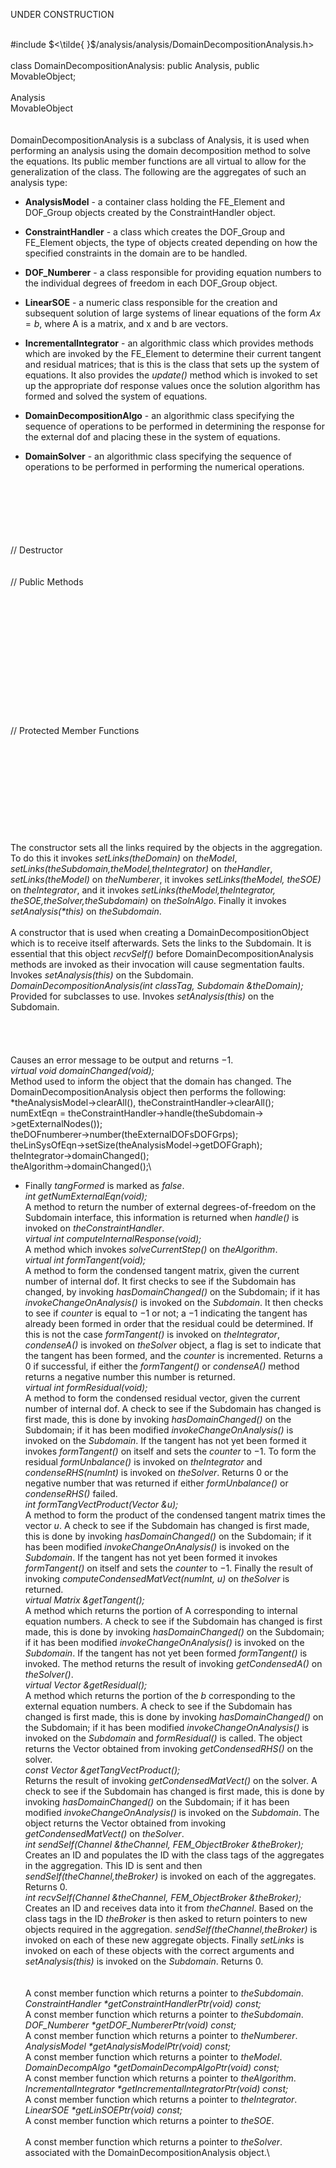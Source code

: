 UNDER CONSTRUCTION

\
\#include $<\tilde{
}$/analysis/analysis/DomainDecompositionAnalysis.h$>$\
\
class DomainDecompositionAnalysis: public Analysis, public
MovableObject;\
\
Analysis\
MovableObject\
\
\
DomainDecompositionAnalysis is a subclass of Analysis, it is used when
performing an analysis using the domain decomposition method to solve
the equations. Its public member functions are all virtual to allow for
the generalization of the class. The following are the aggregates of
such an analysis type:

-   **AnalysisModel** - a container class holding the FE_Element and
    DOF_Group objects created by the ConstraintHandler object.

-   **ConstraintHandler** - a class which creates the DOF_Group and
    FE_Element objects, the type of objects created depending on how the
    specified constraints in the domain are to be handled.

-   **DOF_Numberer** - a class responsible for providing equation
    numbers to the individual degrees of freedom in each DOF_Group
    object.

-   **LinearSOE** - a numeric class responsible for the creation and
    subsequent solution of large systems of linear equations of the form
    $Ax = b$, where A is a matrix, and x and b are vectors.

-   **IncrementalIntegrator** - an algorithmic class which provides
    methods which are invoked by the FE_Element to determine their
    current tangent and residual matrices; that is this is the class
    that sets up the system of equations. It also provides the
    *update()* method which is invoked to set up the appropriate dof
    response values once the solution algorithm has formed and solved
    the system of equations.

-   **DomainDecompositionAlgo** - an algorithmic class specifying the
    sequence of operations to be performed in determining the response
    for the external dof and placing these in the system of equations.

-   **DomainSolver** - an algorithmic class specifying the sequence of
    operations to be performed in performing the numerical operations.

\
\
\
\
\
\
// Destructor\
\
\
// Public Methods\
\
\
\
\
\
\
\
\
\
\
\
\
\
// Protected Member Functions\
\
\
\
\
\
\
\
\
\
\
The constructor sets all the links required by the objects in the
aggregation. To do this it invokes *setLinks(theDomain)* on *theModel*,
*setLinks(theSubdomain,theModel,theIntegrator)* on *theHandler*,
*setLinks(theModel)* on *theNumberer*, it invokes *setLinks(theModel,
theSOE)* on *theIntegrator*, and it invokes
*setLinks(theModel,theIntegrator, theSOE,theSolver,theSubdomain)* on
*theSolnAlgo*. Finally it invokes *setAnalysis(\*this)* on
*theSubdomain*.\
\
A constructor that is used when creating a DomainDecompositionObject
which is to receive itself afterwards. Sets the links to the Subdomain.
It is essential that this object *recvSelf()* before
DomainDecompositionAnalysis methods are invoked as their invocation will
cause segmentation faults. Invokes *setAnalysis(this)* on the
Subdomain.\
*DomainDecompositionAnalysis(int classTag, Subdomain &theDomain);*\
Provided for subclasses to use. Invokes *setAnalysis(this)* on the
Subdomain.\
\
\
\
\
Causes an error message to be output and returns $-1$.\
*virtual void domainChanged(void);*\
Method used to inform the object that the domain has changed. The
DomainDecompositionAnalysis object then performs the following:\
*theAnalysisModel-$>$clearAll(), theConstraintHandler-$>$clearAll();\
numExtEqn =
theConstraintHandler-$>$handle(theSubdomain-$>$getExternalNodes());\
theDOFnumberer-$>$number(theExternalDOFsDOFGrps);\
theLinSysOfEqn-$>$setSize(theAnalysisModel-$>$getDOFGraph);\
theIntegrator-$>$domainChanged();\
theAlgorithm-$>$domainChanged();\
* Finally *tangFormed* is marked as *false*.\
*int getNumExternalEqn(void);*\
A method to return the number of external degrees-of-freedom on the
Subdomain interface, this information is returned when *handle()* is
invoked on *theConstraintHandler*.\
*virtual int computeInternalResponse(void);*\
A method which invokes *solveCurrentStep()* on *theAlgorithm*.\
*virtual int formTangent(void);*\
A method to form the condensed tangent matrix, given the current number
of internal dof. It first checks to see if the Subdomain has changed, by
invoking *hasDomainChanged()* on the Subdomain; if it has
*invokeChangeOnAnalysis()* is invoked on the *Subdomain*. It then checks
to see if *counter* is equal to $-1$ or not; a $-1$ indicating the
tangent has already been formed in order that the residual could be
determined. If this is not the case *formTangent()* is invoked on
*theIntegrator*, *condenseA()* is invoked on *theSolver* object, a flag
is set to indicate that the tangent has been formed, and the *counter*
is incremented. Returns a $0$ if successful, if either the
*formTangent()* or *condenseA()* method returns a negative number this
number is returned.\
*virtual int formResidual(void);*\
A method to form the condensed residual vector, given the current number
of internal dof. A check to see if the Subdomain has changed is first
made, this is done by invoking *hasDomainChanged()* on the Subdomain; if
it has been modified *invokeChangeOnAnalysis()* is invoked on the
*Subdomain*. If the tangent has not yet been formed it invokes
*formTangent()* on itself and sets the *counter* to $-1$. To form the
residual *formUnbalance()* is invoked on *theIntegrator* and
*condenseRHS(numInt)* is invoked on *theSolver*. Returns $0$ or the
negative number that was returned if either *formUnbalance()* or
*condenseRHS()* failed.\
*int formTangVectProduct(Vector &u);*\
A method to form the product of the condensed tangent matrix times the
vector $u$. A check to see if the Subdomain has changed is first made,
this is done by invoking *hasDomainChanged()* on the Subdomain; if it
has been modified *invokeChangeOnAnalysis()* is invoked on the
*Subdomain*. If the tangent has not yet been formed it invokes
*formTangent()* on itself and sets the *counter* to $-1$. Finally the
result of invoking *computeCondensedMatVect(numInt, u)* on *theSolver*
is returned.\
*virtual Matrix &getTangent();*\
A method which returns the portion of A corresponding to internal
equation numbers. A check to see if the Subdomain has changed is first
made, this is done by invoking *hasDomainChanged()* on the Subdomain; if
it has been modified *invokeChangeOnAnalysis()* is invoked on the
*Subdomain*. If the tangent has not yet been formed *formTangent()* is
invoked. The method returns the result of invoking *getCondensedA()* on
*theSolver()*.\
*virtual Vector &getResidual();*\
A method which returns the portion of the $b$ corresponding to the
external equation numbers. A check to see if the Subdomain has changed
is first made, this is done by invoking *hasDomainChanged()* on the
Subdomain; if it has been modified *invokeChangeOnAnalysis()* is invoked
on the *Subdomain* and *formResidual()* is called. The object returns
the Vector obtained from invoking *getCondensedRHS()* on the solver.\
*const Vector &getTangVectProduct();*\
Returns the result of invoking *getCondensedMatVect()* on the solver. A
check to see if the Subdomain has changed is first made, this is done by
invoking *hasDomainChanged()* on the Subdomain; if it has been modified
*invokeChangeOnAnalysis()* is invoked on the *Subdomain*. The object
returns the Vector obtained from invoking *getCondensedMatVect()* on
*theSolver*.\
*int sendSelf(Channel &theChannel, FEM_ObjectBroker &theBroker);*\
Creates an ID and populates the ID with the class tags of the aggregates
in the aggregation. This ID is sent and then
*sendSelf(theChannel,theBroker)* is invoked on each of the aggregates.
Returns 0.\
*int recvSelf(Channel &theChannel, FEM_ObjectBroker &theBroker);*\
Creates an ID and receives data into it from *theChannel*. Based on the
class tags in the ID *theBroker* is then asked to return pointers to new
objects required in the aggregation. *sendSelf(theChannel,theBroker)* is
invoked on each of these new aggregate objects. Finally *setLinks* is
invoked on each of these objects with the correct arguments and
*setAnalysis(this)* is invoked on the *Subdomain*. Returns 0.\
\
\
A const member function which returns a pointer to *theSubdomain*.\
*ConstraintHandler \*getConstraintHandlerPtr(void) const;*\
A const member function which returns a pointer to *theSubdomain*.\
*DOF_Numberer \*getDOF_NumbererPtr(void) const;*\
A const member function which returns a pointer to *theNumberer*.\
*AnalysisModel \*getAnalysisModelPtr(void) const;*\
A const member function which returns a pointer to *theModel*.\
*DomainDecompAlgo \*getDomainDecompAlgoPtr(void) const;*\
A const member function which returns a pointer to *theAlgorithm*.\
*IncrementalIntegrator \*getIncrementalIntegratorPtr(void) const;*\
A const member function which returns a pointer to *theIntegrator*.\
*LinearSOE \*getLinSOEPtr(void) const;*\
A const member function which returns a pointer to *theSOE*.\
\
A const member function which returns a pointer to *theSolver*.
associated with the DomainDecompositionAnalysis object.\

